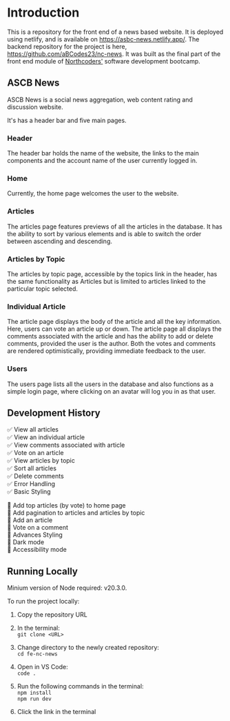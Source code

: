 # Introduction
This is a repository for the front end of a news based website. It is deployed using netlify, and is available on https://asbc-news.netlify.app/. The backend repository for the project is here, https://github.com/aBCodes23/nc-news. It was built as the final part of the front end module of [Northcoders'](https://northcoders.com/our-courses/skills-bootcamp-in-software-development) software development bootcamp.

## ASCB News
ASCB News is a social news aggregation, web content rating and discussion website. 
  
It's has a header bar and five main pages.   

### Header
The header bar holds the name of the website, the links to the main components and the account name of the user currently logged in.

### Home
Currently, the home page welcomes the user to the website.

### Articles
The articles page features previews of all the articles in the database. It has the ability to sort by various elements and is able to switch the order between ascending and descending.

### Articles by Topic
The articles by topic page, accessible by the topics link in the header, has the same functionality as Articles but is limited to articles linked to the particular topic selected.

### Individual Article
The article page displays the body of the article and all the key information. Here, users can vote an article up or down.
The article page all displays the comments associated with the article and has the ability to add or delete comments, provided the user is the author.
Both the votes and comments are rendered optimistically, providing immediate feedback to the user.

### Users
The users page lists all the users in the database and also functions as a simple login page, where clicking on an avatar will log you in as that user.

##  Development History
:white_check_mark: View all articles  
:white_check_mark: View an individual article  
:white_check_mark: View comments associated with article  
:white_check_mark: Vote on an article   
:white_check_mark: View articles by topic  
:white_check_mark: Sort all articles  
:white_check_mark: Delete comments  
:white_check_mark: Error Handling  
:white_check_mark: Basic Styling  
  
:black_square_button: Add top articles (by vote) to home page  
:black_square_button: Add pagination to articles and articles by topic  
:black_square_button: Add an article  
:black_square_button: Vote on a comment  
:black_square_button: Advances Styling  
:black_square_button: Dark mode  
:black_square_button: Accessibility mode  
  
## Running Locally
Minium version of Node required: v20.3.0.

To run the project locally:

1. Copy the repository URL

2. In the terminal:  
   ```git clone <URL>```
   
3. Change directory to the newly created repository:  
   ```cd fe-nc-news```
   
4. Open in VS Code:  
   ```code .```
   
5. Run the following commands in the terminal:  
   ```npm install```  
   ```npm run dev```
   
6. Click the link in the terminal
